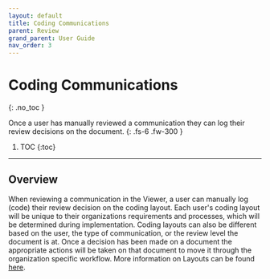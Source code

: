 ```yaml
---
layout: default
title: Coding Communications
parent: Review
grand_parent: User Guide
nav_order: 3
---
```


# Coding Communications
{: .no_toc }

Once a user has manually reviewed a communication they can log their review decisions on the document.
{: .fs-6 .fw-300 }

1. TOC
{:toc}

---

## Overview
When reviewing a communication in the Viewer, a user can manually log (code) their review decision on the coding layout. Each user's coding layout will be unique to their organizations requirements and processes, which will be determined during implementation. Coding layouts can also be different based on the user, the type of communication, or the review level the document is at. Once a decision has been made on a document the appropriate actions will be taken on that document to move it through the organization specific workflow. More information on Layouts can be found [here](https://help.relativity.com/RelativityOne/Content/Relativity/Layouts/Layouts.htm?Highlight=layouts).